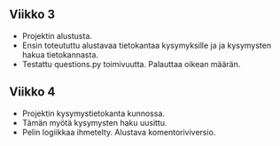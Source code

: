 ## Viikko 3

- Projektin alustusta.
- Ensin toteututtu alustavaa tietokantaa kysymyksille ja ja kysymysten hakua tietokannasta.
- Testattu questions.py toimivuutta. Palauttaa oikean määrän.

## Viikko 4

- Projektin kysymystietokanta kunnossa.
- Tämän myötä kysymysten haku uusittu.
- Pelin logiikkaa ihmetelty. Alustava komentoriviversio.
